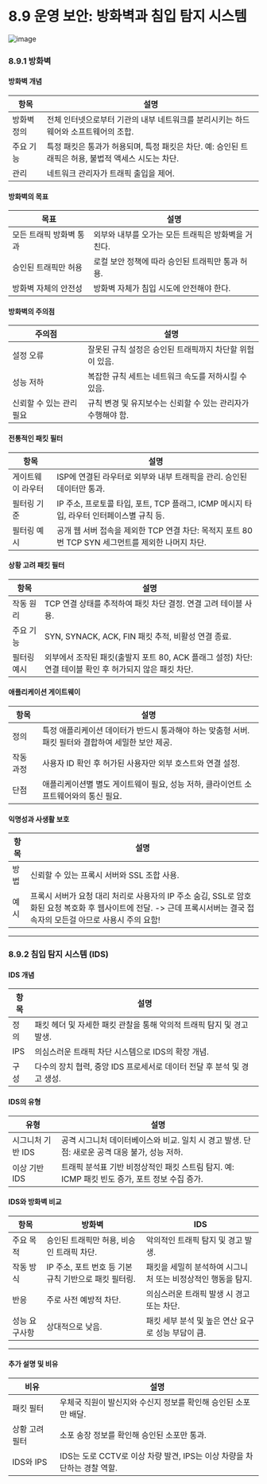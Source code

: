 # 8.9 운영 보안: 방화벽과 침입 탐지 시스템
![image](https://github.com/user-attachments/assets/522a5484-75b1-4f6f-9440-bd2572673322)
### 8.9.1 방화벽

#### 방화벽 개념

| 항목     | 설명                                                          |
| ------ | ----------------------------------------------------------- |
| 방화벽 정의 | 전체 인터넷으로부터 기관의 내부 네트워크를 분리시키는 하드웨어와 소프트웨어의 조합.              |
| 주요 기능  | 특정 패킷은 통과가 허용되며, 특정 패킷은 차단. 예: 승인된 트래픽은 허용, 불법적 액세스 시도는 차단. |
| 관리     | 네트워크 관리자가 트래픽 출입을 제어.                                       |

#### 방화벽의 목표

| 목표            | 설명                            |
| ------------- | ----------------------------- |
| 모든 트래픽 방화벽 통과 | 외부와 내부를 오가는 모든 트래픽은 방화벽을 거친다. |
| 승인된 트래픽만 허용   | 로컬 보안 정책에 따라 승인된 트래픽만 통과 허용.  |
| 방화벽 자체의 안전성   | 방화벽 자체가 침입 시도에 안전해야 한다.       |

#### 방화벽의 주의점

| 주의점            | 설명                                  |
| -------------- | ----------------------------------- |
| 설정 오류          | 잘못된 규칙 설정은 승인된 트래픽까지 차단할 위험이 있음.    |
| 성능 저하          | 복잡한 규칙 세트는 네트워크 속도를 저하시킬 수 있음.      |
| 신뢰할 수 있는 관리 필요 | 규칙 변경 및 유지보수는 신뢰할 수 있는 관리자가 수행해야 함. |

#### 전통적인 패킷 필터

| 항목        | 설명                                                              |
| --------- | --------------------------------------------------------------- |
| 게이트웨이 라우터 | ISP에 연결된 라우터로 외부와 내부 트래픽을 관리. 승인된 데이터만 통과.                      |
| 필터링 기준    | IP 주소, 프로토콜 타입, 포트, TCP 플래그, ICMP 메시지 타입, 라우터 인터페이스별 규칙 등.      |
| 필터링 예시    | 공개 웹 서버 접속을 제외한 TCP 연결 차단: 목적지 포트 80번 TCP SYN 세그먼트를 제외한 나머지 차단. |

#### 상황 고려 패킷 필터

| 항목     | 설명                                                                |
| ------ | ----------------------------------------------------------------- |
| 작동 원리  | TCP 연결 상태를 추적하여 패킷 차단 결정. 연결 고려 테이블 사용.                           |
| 주요 기능  | SYN, SYNACK, ACK, FIN 패킷 추적, 비활성 연결 종료.                           |
| 필터링 예시 | 외부에서 조작된 패킷(출발지 포트 80, ACK 플래그 설정) 차단: 연결 테이블 확인 후 허가되지 않은 패킷 차단. |

#### 애플리케이션 게이트웨이

| 항목    | 설명                                                        |
| ----- | --------------------------------------------------------- |
| 정의    | 특정 애플리케이션 데이터가 반드시 통과해야 하는 맞춤형 서버. 패킷 필터와 결합하여 세밀한 보안 제공. |
| 작동 과정 | 사용자 ID 확인 후 허가된 사용자만 외부 호스트와 연결 설정.                       |
| 단점    | 애플리케이션별 별도 게이트웨이 필요, 성능 저하, 클라이언트 소프트웨어와의 통신 필요.          |

#### 익명성과 사생활 보호

| 항목 | 설명                                                                                                    |
| -- | ----------------------------------------------------------------------------------------------------- |
| 방법 | 신뢰할 수 있는 프록시 서버와 SSL 조합 사용.                                                                           |
| 예시 | 프록시 서버가 요청 대리 처리로 사용자의 IP 주소 숨김, SSL로 암호화된 요청 복호화 후 웹사이트에 전달. -> 근데 프록시서버는 결국 접속자의 모든걸 아므로 사용시 주의 요함! |

---

### 8.9.2 침입 탐지 시스템 (IDS)

#### IDS 개념

| 항목  | 설명                                           |
| --- | -------------------------------------------- |
| 정의  | 패킷 헤더 및 자세한 패킷 관찰을 통해 악의적 트래픽 탐지 및 경고 발생.    |
| IPS | 의심스러운 트래픽 차단 시스템으로 IDS의 확장 개념.               |
| 구성  | 다수의 장치 협력, 중앙 IDS 프로세서로 데이터 전달 후 분석 및 경고 생성. |

#### IDS의 유형

| 유형          | 설명                                                         |
| ----------- | ---------------------------------------------------------- |
| 시그니처 기반 IDS | 공격 시그니처 데이터베이스와 비교. 일치 시 경고 발생. 단점: 새로운 공격 대응 불가, 성능 저하.   |
| 이상 기반 IDS   | 트래픽 분석표 기반 비정상적인 패킷 스트림 탐지. 예: ICMP 패킷 빈도 증가, 포트 정보 수집 증가. |

#### IDS와 방화벽 비교

| 항목      | 방화벽                               | IDS                                |
| ------- | --------------------------------- | ---------------------------------- |
| 주요 목적   | 승인된 트래픽만 허용, 비승인 트래픽 차단.          | 악의적인 트래픽 탐지 및 경고 발생.               |
| 작동 방식   | IP 주소, 포트 번호 등 기본 규칙 기반으로 패킷 필터링. | 패킷을 세밀히 분석하여 시그니처 또는 비정상적인 행동을 탐지. |
| 반응      | 주로 사전 예방적 차단.                     | 의심스러운 트래픽 발생 시 경고 또는 차단.           |
| 성능 요구사항 | 상대적으로 낮음.                         | 패킷 세부 분석 및 높은 연산 요구로 성능 부담이 큼.     |

---

#### 추가 설명 및 비유

| 비유       | 설명                                              |
| -------- | ----------------------------------------------- |
| 패킷 필터    | 우체국 직원이 발신지와 수신지 정보를 확인해 승인된 소포만 배달.            |
| 상황 고려 필터 | 소포 송장 정보를 확인해 승인된 소포만 통과.                       |
| IDS와 IPS | IDS는 도로 CCTV로 이상 차량 발견, IPS는 이상 차량을 차단하는 경찰 역할. |

